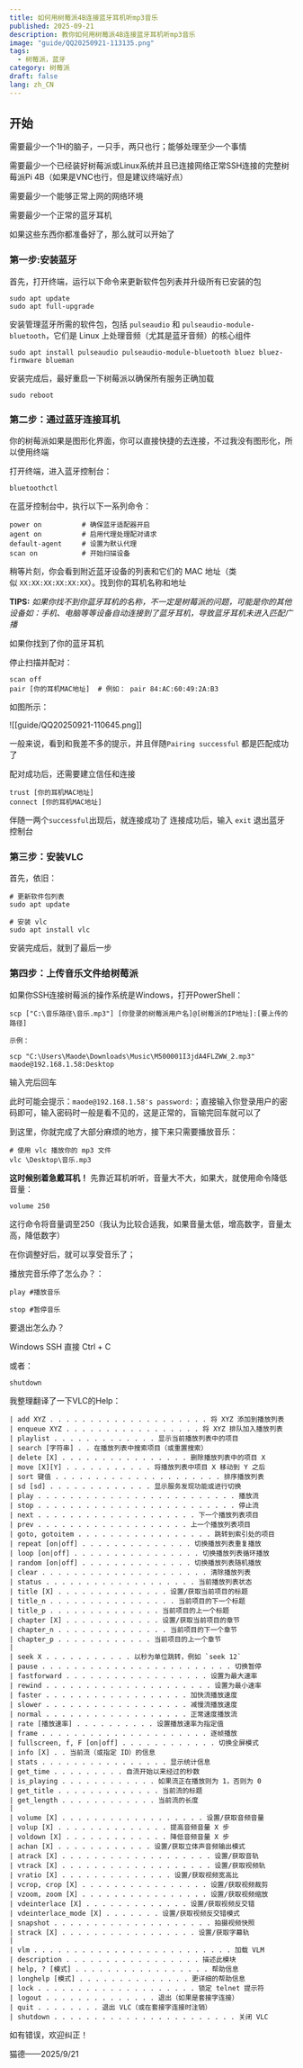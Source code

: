 ```yaml
---
title: 如何用树莓派4B连接蓝牙耳机听mp3音乐
published: 2025-09-21
description: 教你如何用树莓派4B连接蓝牙耳机听mp3音乐
image: "guide/QQ20250921-113135.png"
tags:
  - 树莓派，蓝牙
category: 树莓派
draft: false
lang: zh_CN
---
```


## 开始

需要最少一个1H的脑子，一只手，两只也行；能够处理至少一个事情

需要最少一个已经装好树莓派或Linux系统并且已连接网络正常SSH连接的完整树莓派Pi 4B（如果是VNC也行，但是建议终端好点）

需要最少一个能够正常上网的网络环境

需要最少一个正常的蓝牙耳机

如果这些东西你都准备好了，那么就可以开始了

### 第一步:安装蓝牙

首先，打开终端，运行以下命令来更新软件包列表并升级所有已安装的包

```
sudo apt update
sudo apt full-upgrade
```

安装管理蓝牙所需的软件包，包括 `pulseaudio` 和 `pulseaudio-module-bluetooth`，它们是 Linux 上处理音频（尤其是蓝牙音频）的核心组件

```
sudo apt install pulseaudio pulseaudio-module-bluetooth bluez bluez-firmware blueman
```

安装完成后，最好重启一下树莓派以确保所有服务正确加载

```
sudo reboot
```

### 第二步：通过蓝牙连接耳机

你的树莓派如果是图形化界面，你可以直接快捷的去连接，不过我没有图形化，所以使用终端

打开终端，进入蓝牙控制台：

```
bluetoothctl
```

在蓝牙控制台中，执行以下一系列命令：

```
power on          # 确保蓝牙适配器开启
agent on          # 启用代理处理配对请求
default-agent     # 设置为默认代理
scan on           # 开始扫描设备
```

稍等片刻，你会看到附近蓝牙设备的列表和它们的 MAC 地址（类似 `XX:XX:XX:XX:XX:XX`）。找到你的耳机名称和地址

**TIPS:** *如果你找不到你蓝牙耳机的名称，不一定是树莓派的问题，可能是你的其他设备如：手机、电脑等等设备自动连接到了蓝牙耳机，导致蓝牙耳机未进入匹配广播*

如果你找到了你的蓝牙耳机

停止扫描并配对：

```
scan off
pair [你的耳机MAC地址]  # 例如： pair 84:AC:60:49:2A:B3
```

如图所示：

![[guide/QQ20250921-110645.png]]

一般来说，看到和我差不多的提示，并且伴随`Pairing successful` 都是匹配成功了

配对成功后，还需要建立信任和连接

```
trust [你的耳机MAC地址]
connect [你的耳机MAC地址]
```

伴随一两个`successful`出现后，就连接成功了
连接成功后，输入 `exit` 退出蓝牙控制台

### 第三步：安装VLC

首先，依旧：

```
# 更新软件包列表
sudo apt update

# 安装 vlc
sudo apt install vlc
```

安装完成后，就到了最后一步
### 第四步：上传音乐文件给树莓派

如果你SSH连接树莓派的操作系统是Windows，打开PowerShell：

```
scp ["C:\音乐路径\音乐.mp3"] [你登录的树莓派用户名]@[树莓派的IP地址]:[要上传的路径]

示例：

scp "C:\Users\Maode\Downloads\Music\M500001I3jdA4FLZWW_2.mp3" maode@192.168.1.58:Desktop
```

输入完后回车

此时可能会提示：`maode@192.168.1.58's password:`；直接输入你登录用户的密码即可，输入密码时一般是看不见的，这是正常的，盲输完回车就可以了

到这里，你就完成了大部分麻烦的地方，接下来只需要播放音乐：

```
# 使用 vlc 播放你的 mp3 文件
vlc \Desktop\音乐.mp3
```

**这时候别着急戴耳机！** 先靠近耳机听听，音量大不大，如果大，就使用命令降低音量：

```
volume 250
```

这行命令将音量调至250（我认为比较合适我，如果音量太低，增高数字，音量太高，降低数字）

在你调整好后，就可以享受音乐了；

播放完音乐停了怎么办？：

```
play #播放音乐

stop #暂停音乐
```

要退出怎么办？

Windows SSH 直接 Ctrl + C

或者：

```
shutdown
```

我整理翻译了一下VLC的Help：

```
| add XYZ . . . . . . . . . . . . . . . . . . . . 将 XYZ 添加到播放列表  
| enqueue XYZ . . . . . . . . . . . . . . . . . 将 XYZ 排队加入播放列表  
| playlist . . . . . . . . . . . . . 显示当前播放列表中的项目  
| search [字符串] . . 在播放列表中搜索项目（或重置搜索）  
| delete [X] . . . . . . . . . . . . . . . . 删除播放列表中的项目 X  
| move [X][Y] . . . . . . . . . . . 将播放列表中项目 X 移动到 Y 之后  
| sort 键值 . . . . . . . . . . . . . . . . . . . . . 排序播放列表  
| sd [sd] . . . . . . . . . . . . . 显示服务发现功能或进行切换  
| play . . . . . . . . . . . . . . . . . . . . . . . . . 播放流  
| stop . . . . . . . . . . . . . . . . . . . . . . . . . 停止流  
| next . . . . . . . . . . . . . . . . . . . . 下一个播放列表项目  
| prev . . . . . . . . . . . . . . . . . . . 上一个播放列表项目  
| goto, gotoitem . . . . . . . . . . . . . . . . . 跳转到索引处的项目  
| repeat [on|off] . . . . . . . . . . . . . . 切换播放列表重复播放  
| loop [on|off] . . . . . . . . . . . . . . . . 切换播放列表循环播放  
| random [on|off] . . . . . . . . . . . . . . 切换播放列表随机播放  
| clear . . . . . . . . . . . . . . . . . . . . . 清除播放列表  
| status . . . . . . . . . . . . . . . . . . . 当前播放列表状态  
| title [X] . . . . . . . . . . . . . . 设置/获取当前项目的标题  
| title_n . . . . . . . . . . . . . . . . 当前项目的下一个标题  
| title_p . . . . . . . . . . . . . . 当前项目的上一个标题  
| chapter [X] . . . . . . . . . . . . 设置/获取当前项目的章节  
| chapter_n . . . . . . . . . . . . . . 当前项目的下一个章节  
| chapter_p . . . . . . . . . . . . 当前项目的上一个章节  
|  
| seek X . . . . . . . . . . . 以秒为单位跳转，例如 `seek 12`  
| pause . . . . . . . . . . . . . . . . . . . . . . . . 切换暂停  
| fastforward . . . . . . . . . . . . . . . . . . 设置为最大速率  
| rewind . . . . . . . . . . . . . . . . . . . . . 设置为最小速率  
| faster . . . . . . . . . . . . . . . . . . 加快流播放速度  
| slower . . . . . . . . . . . . . . . . . . 减慢流播放速度  
| normal . . . . . . . . . . . . . . . . . . 正常速度播放流  
| rate [播放速率] . . . . . . . . . . 设置播放速率为指定值  
| frame . . . . . . . . . . . . . . . . . . . . . 逐帧播放  
| fullscreen, f, F [on|off] . . . . . . . . . . . . 切换全屏模式  
| info [X] . . 当前流（或指定 ID）的信息  
| stats . . . . . . . . . . . . . . . . 显示统计信息  
| get_time . . . . . . . . . 自流开始以来经过的秒数  
| is_playing . . . . . . . . . . . . 如果流正在播放则为 1，否则为 0  
| get_title . . . . . . . . . . . . . 当前流的标题  
| get_length . . . . . . . . . . . . 当前流的长度  
|  
| volume [X] . . . . . . . . . . . . . . . . . . 设置/获取音频音量  
| volup [X] . . . . . . . . . . . . . . 提高音频音量 X 步  
| voldown [X] . . . . . . . . . . . . . 降低音频音量 X 步  
| achan [X] . . . . . . . . . . . . 设置/获取立体声音频输出模式  
| atrack [X] . . . . . . . . . . . . . . . . . . . 设置/获取音轨  
| vtrack [X] . . . . . . . . . . . . . . . . . . . 设置/获取视频轨  
| vratio [X] . . . . . . . . . . . . . . 设置/获取视频宽高比  
| vcrop, crop [X] . . . . . . . . . . . . . . . . 设置/获取视频裁剪  
| vzoom, zoom [X] . . . . . . . . . . . . . . . . 设置/获取视频缩放  
| vdeinterlace [X] . . . . . . . . . . . . . 设置/获取视频反交错  
| vdeinterlace_mode [X] . . . . . . . 设置/获取视频反交错模式  
| snapshot . . . . . . . . . . . . . . . . . . . . 拍摄视频快照  
| strack [X] . . . . . . . . . . . . . . . . . 设置/获取字幕轨  
|  
| vlm . . . . . . . . . . . . . . . . . . . . . . . . . 加载 VLM  
| description . . . . . . . . . . . . . . . . . 描述此模块  
| help, ? [模式] . . . . . . . . . . . . . . . . . 帮助信息  
| longhelp [模式] . . . . . . . . . . . . . . 更详细的帮助信息  
| lock . . . . . . . . . . . . . . . . . . . . 锁定 telnet 提示符  
| logout . . . . . . . . . . . . . . 退出（如果是套接字连接）  
| quit . . . . . . . . 退出 VLC（或在套接字连接时注销）  
| shutdown . . . . . . . . . . . . . . . . . . . . . . . 关闭 VLC
```

如有错误，欢迎纠正！

猫德——2025/9/21
